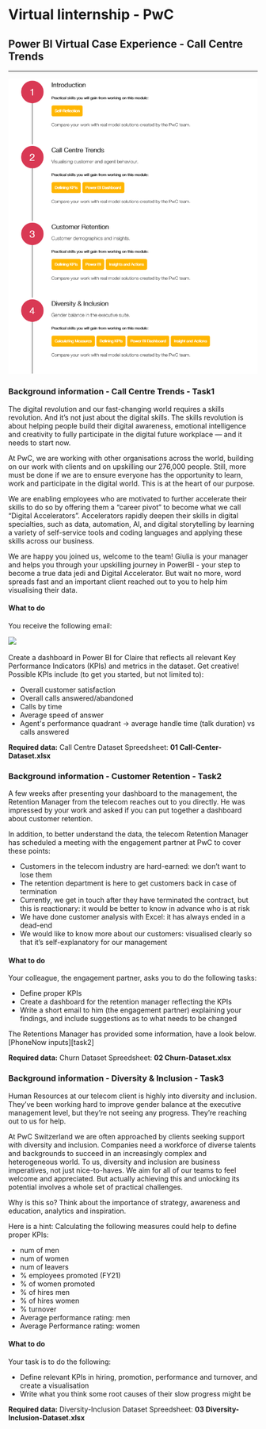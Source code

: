 # Virtual Iinternship - PwC
## Power BI Virtual Case Experience - Call Centre Trends
------------
[![](https://github.com/Cynthyah/PwC/blob/main/png/Power%20BI%20Virtual%20Case%20Experience%20-%20Forage.png)](https://github.com/Cynthyah/PwC/blob/main/png/Power%20BI%20Virtual%20Case%20Experience%20-%20Forage.png)

### Background information - Call Centre Trends - Task1

The digital revolution and our fast-changing world requires a skills revolution. And it’s not just about the digital skills. The skills revolution is about helping people build their digital awareness, emotional intelligence and creativity to fully participate in the digital future workplace — and it needs to start now.

At PwC, we are working with other organisations across the world, building on our work with clients and on upskilling our 276,000 people. Still, more must be done if we are to ensure everyone has the opportunity to learn, work and participate in the digital world. This is at the heart of our purpose.

We are enabling employees who are motivated to further accelerate their skills to do so by offering them a “career pivot” to become what we call “Digital Accelerators”. Accelerators rapidly deepen their skills in digital specialties, such as data, automation, AI, and digital storytelling by learning a variety of self-service tools and coding languages and applying these skills across our business.

We are happy you joined us, welcome to the team! Giulia is your manager and helps you through your upskilling journey in PowerBI - your step to become a true data jedi and Digital Accelerator. But wait no more, word spreads fast and an important client reached out to you to help him visualising their data.

#### What to do
You receive the following email:

[![](https://cdn.theforage.com/vinternships/companyassets/4sLyCPgmsy8DA6Dh3/9RbnZnMj2k93xffms/Screen%20Shot%202021-06-15%20at%205.23.06%20PM.png)](https://cdn.theforage.com/vinternships/companyassets/4sLyCPgmsy8DA6Dh3/9RbnZnMj2k93xffms/Screen%20Shot%202021-06-15%20at%205.23.06%20PM.png)

Create a dashboard in Power BI for Claire that reflects all relevant Key Performance Indicators (KPIs) and metrics in the dataset. Get creative! 
Possible KPIs include (to get you started, but not limited to):
- Overall customer satisfaction
- Overall calls answered/abandoned
- Calls by time
- Average speed of answer
- Agent's performance quadrant -> average handle time (talk duration) vs calls answered

**Required data:**
Call Centre Dataset Spreedsheet: **01 Call-Center-Dataset.xlsx**

### Background information - Customer Retention - Task2

A few weeks after presenting your dashboard to the management, the Retention Manager from the telecom reaches out to you directly. He was impressed by your work and asked if you can put together a dashboard about customer retention.

In addition, to better understand the data, the telecom Retention Manager has scheduled a meeting with the engagement partner at PwC to cover these points:

- Customers in the telecom industry are hard-earned: we don’t want to lose them
- The retention department is here to get customers back in case of termination 
- Currently, we get in touch after they have terminated the contract, but this is reactionary: it would be better to know in advance who is at risk 
- We  have done customer analysis with Excel: it has always ended in a dead-end
- We would like to know more about our customers: visualised clearly so that it’s self-explanatory for our management

#### What to do
Your colleague, the engagement partner, asks you to do the following tasks:

- Define proper KPIs
- Create a dashboard for the retention manager reflecting the KPIs
- Write a short email to him (the engagement partner) explaining your findings, and include suggestions as to what needs to be changed

The Retentions Manager has provided some information, have a look below.
[PhoneNow inputs][task2]

**Required data:**
Churn Dataset Spreedsheet: **02 Churn-Dataset.xlsx**

### Background information - Diversity & Inclusion - Task3

Human Resources at our telecom client is highly into diversity and inclusion. They’ve been working hard to improve gender balance at the executive management level, but they’re not seeing any progress. They’re reaching out to us for help.

At PwC Switzerland we are often approached by clients seeking support with diversity and inclusion. Companies need a workforce of diverse talents and backgrounds to succeed in an increasingly complex and heterogeneous world. To us, diversity and inclusion are business imperatives, not just nice-to-haves. We aim for all of our teams to feel welcome and appreciated. But actually achieving this and unlocking its potential involves a whole set of practical challenges.

Why is this so?
Think about the importance of strategy, awareness and education, analytics and inspiration. 

Here is a hint: Calculating the following measures could help to define proper KPIs:

- num of men
- num of women
- num of leavers
- % employees promoted (FY21)
- % of women promoted
- % of hires men
- % of hires women
- % turnover 
- Average performance rating: men
- Average Performance rating: women

#### What to do

Your task is to do the following:

- Define relevant KPIs in hiring, promotion, performance and turnover, and create a visualisation
- Write what you think some root causes of their slow progress might be

**Required data:**
Diversity-Inclusion Dataset Spreedsheet: **03 Diversity-Inclusion-Dataset.xlsx**